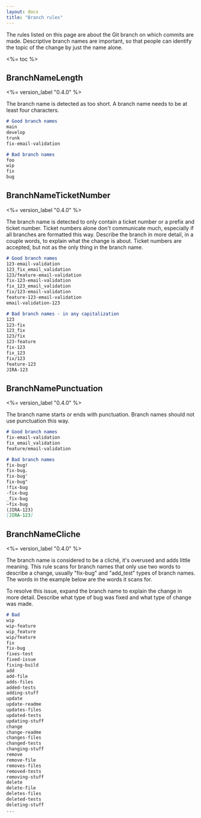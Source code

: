```yaml
---
layout: docs
title: "Branch rules"
---
```


The rules listed on this page are about the Git branch on which commits are made. Descriptive branch names are important, so that people can identify the topic of the change by just the name alone.

<%= toc %>

## BranchNameLength

<%= version_label "0.4.0" %>

The branch name is detected as too short. A branch name needs to be at least four characters.

```md
# Good branch names
main
develop
trunk
fix-email-validation

# Bad branch names
foo
wip
fix
bug
```

## BranchNameTicketNumber

<%= version_label "0.4.0" %>

The branch name is detected to only contain a ticket number or a prefix and ticket number. Ticket numbers alone don't communicate much, especially if all branches are formatted this way. Describe the branch in more detail, in a couple words, to explain what the change is about. Ticket numbers are accepted, but not as the only thing in the branch name.

```md
# Good branch names
123-email-validation
123_fix_email_validation
123/feature-email-validation
fix-123-email-validation
fix_123_email_validation
fix/123-email-validation
feature-123-email-validation
email-validation-123

# Bad branch names - in any capitalization
123
123-fix
123_fix
123/fix
123-feature
fix-123
fix_123
fix/123
feature-123
JIRA-123
```

## BranchNamePunctuation

<%= version_label "0.4.0" %>

The branch name starts or ends with punctuation. Branch names should not use punctuation this way.

```md
# Good branch names
fix-email-validation
fix_email_validation
feature/email-validation

# Bad branch names
fix-bug!
fix-bug.
fix-bug'
fix-bug"
!fix-bug
-fix-bug
_fix-bug
~fix-bug
(JIRA-123)
[JIRA-123]
```

## BranchNameCliche

<%= version_label "0.4.0" %>

The branch name is considered to be a cliché, it's overused and adds little meaning. This rule scans for branch names that only use two words to describe a change, usually "fix-bug" and "add_test" types of branch names. The words in the example below are the words it scans for.

To resolve this issue, expand the branch name to explain the change in more detail. Describe what type of bug was fixed and what type of change was made.

```md
# Bad
wip
wip-feature
wip_feature
wip/feature
fix
fix-bug
fixes-test
fixed-issue
fixing-build
add
add-file
adds-files
added-tests
adding-stuff
update
update-readme
updates-files
updated-tests
updating-stuff
change
change-readme
changes-files
changed-tests
changing-stuff
remove
remove-file
removes-files
removed-tests
removing-stuff
delete
delete-file
deletes-files
deleted-tests
deleting-stuff
...
```
